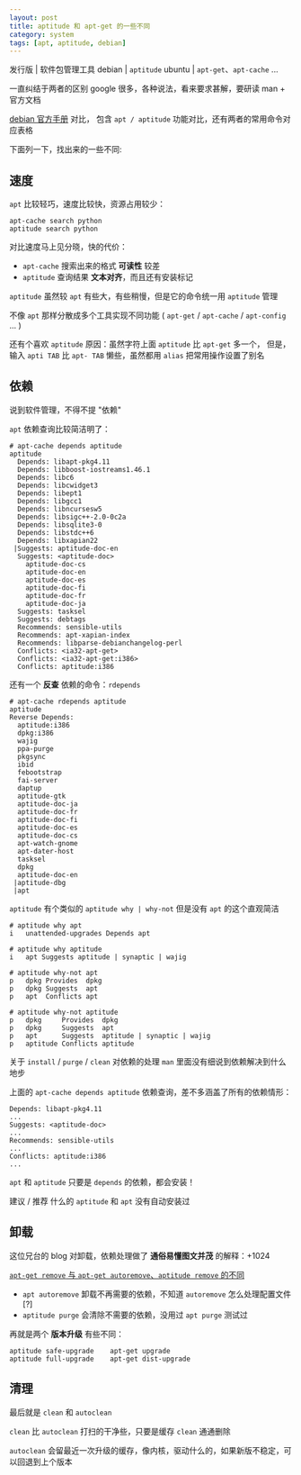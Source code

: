 ```yaml
---
layout: post
title: aptitude 和 apt-get 的一些不同
category: system
tags: [apt, aptitude, debian]
---
```


发行版 | 软件包管理工具
debian | `aptitude`
ubuntu | `apt-get`、`apt-cache` ...

一直纠结于两者的区别 google 很多，各种说法，看来要求甚解，要研读 man + 官方文档

[debian 官方手册](http://www.debian.org/doc/manuals/debian-reference/ch02.en.html#_literal_apt_get_literal_literal_apt_cache_literal_vs_literal_aptitude_literal) 对比，
包含 `apt / aptitude` 功能对比，还有两者的常用命令对应表格

下面列一下，找出来的一些不同:

## 速度

`apt` 比较轻巧，速度比较快，资源占用较少：

    apt-cache search python
    aptitude search python

对比速度马上见分晓，快的代价：

- `apt-cache` 搜索出来的格式 **可读性** 较差
- `aptitude` 查询结果 **文本对齐**，而且还有安装标记

`aptitude` 虽然较 `apt` 有些大，有些稍慢，但是它的命令统一用 `aptitude` 管理

不像 `apt` 那样分散成多个工具实现不同功能 ( `apt-get` / `apt-cache` / `apt-config` ... )

还有个喜欢 `aptitude` 原因：虽然字符上面 `aptitude` 比 `apt-get` 多一个，
但是，输入 `apti TAB` 比 `apt- TAB` 懒些，虽然都用 `alias` 把常用操作设置了别名

## 依赖

说到软件管理，不得不提 "依赖"

`apt` 依赖查询比较简洁明了：

    # apt-cache depends aptitude
    aptitude
      Depends: libapt-pkg4.11
      Depends: libboost-iostreams1.46.1
      Depends: libc6
      Depends: libcwidget3
      Depends: libept1
      Depends: libgcc1
      Depends: libncursesw5
      Depends: libsigc++-2.0-0c2a
      Depends: libsqlite3-0
      Depends: libstdc++6
      Depends: libxapian22
     |Suggests: aptitude-doc-en
      Suggests: <aptitude-doc>
        aptitude-doc-cs
        aptitude-doc-en
        aptitude-doc-es
        aptitude-doc-fi
        aptitude-doc-fr
        aptitude-doc-ja
      Suggests: tasksel
      Suggests: debtags
      Recommends: sensible-utils
      Recommends: apt-xapian-index
      Recommends: libparse-debianchangelog-perl
      Conflicts: <ia32-apt-get>
      Conflicts: <ia32-apt-get:i386>
      Conflicts: aptitude:i386

还有一个 **反查** 依赖的命令：`rdepends`

    # apt-cache rdepends aptitude
    aptitude
    Reverse Depends:
      aptitude:i386
      dpkg:i386
      wajig
      ppa-purge
      pkgsync
      ibid
      febootstrap
      fai-server
      daptup
      aptitude-gtk
      aptitude-doc-ja
      aptitude-doc-fr
      aptitude-doc-fi
      aptitude-doc-es
      aptitude-doc-cs
      apt-watch-gnome
      apt-dater-host
      tasksel
      dpkg
      aptitude-doc-en
     |aptitude-dbg
     |apt

`aptitude` 有个类似的 `aptitude why | why-not` 但是没有 `apt` 的这个直观简洁

    # aptitude why apt
    i   unattended-upgrades Depends apt

    # aptitude why aptitude
    i   apt Suggests aptitude | synaptic | wajig

    # aptitude why-not apt
    p   dpkg Provides  dpkg
    p   dpkg Suggests  apt
    p   apt  Conflicts apt

    # aptitude why-not aptitude
    p   dpkg     Provides  dpkg
    p   dpkg     Suggests  apt
    p   apt      Suggests  aptitude | synaptic | wajig
    p   aptitude Conflicts aptitude

关于 `install` / `purge` / `clean` 对依赖的处理 `man` 里面没有细说到依赖解决到什么地步

上面的 `apt-cache depends aptitude` 依赖查询，差不多涵盖了所有的依赖情形：

    Depends: libapt-pkg4.11
    ...
    Suggests: <aptitude-doc>
    ...
    Recommends: sensible-utils
    ...
    Conflicts: aptitude:i386
    ...

`apt` 和 `aptitude` 只要是 `depends` 的依赖，都会安装！

建议 / 推荐 什么的 `aptitude` 和 `apt` 没有自动安装过

## 卸载

这位兄台的 blog 对卸载，依赖处理做了 **通俗易懂图文并茂** 的解释：+1024

[`apt-get remove` 与 `apt-get autoremove`、`aptitude remove` 的不同](http://www.igigo.net/post/archives/88)

- `apt autoremove` 卸载不再需要的依赖，不知道 `autoremove` 怎么处理配置文件 [?]
- `aptitude purge` 会清除不需要的依赖，没用过 `apt purge` 测试过

再就是两个 **版本升级** 有些不同：

    aptitude safe-upgrade    apt-get upgrade
    aptitude full-upgrade    apt-get dist-upgrade

## 清理

最后就是 `clean` 和 `autoclean`

`clean` 比 `autoclean` 打扫的干净些，只要是缓存 `clean` 通通删除

`autoclean` 会留最近一次升级的缓存，像内核，驱动什么的，如果新版不稳定，可以回退到上个版本













